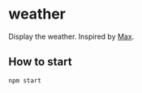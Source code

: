 # weather

Display the weather. Inspired by [Max](https://medium.com/@maxbraun/my-bathroom-mirror-is-smarter-than-yours-94b21c6671ba#.lwdlzqldw).

## How to start
```sh
npm start
```
